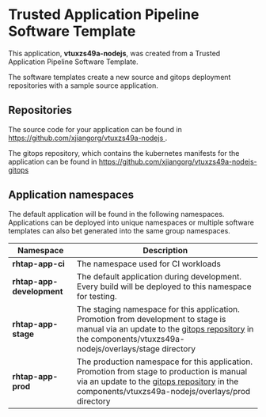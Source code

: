 # Trusted Application Pipeline Software Template

This application, **vtuxzs49a-nodejs**, was created from a Trusted Application Pipeline Software Template.

The software templates create a new source and gitops deployment repositories with a sample source application. 

## Repositories

The source code for your application can be found in [https://github.com/xjiangorg/vtuxzs49a-nodejs ](https://github.com/xjiangorg/vtuxzs49a-nodejs ).
 
The gitops repository, which contains the kubernetes manifests for the application can be found in 
[https://github.com/xjiangorg/vtuxzs49a-nodejs-gitops ](https://github.com/xjiangorg/vtuxzs49a-nodejs-gitops ) 

## Application namespaces 

The default application will be found in the following namespaces. Applications can be deployed into unique namespaces or multiple software templates can also bet generated into the same group namespaces.  

|  Namespace   |  Description   |  
| -------- | -------- |
| **rhtap-app-ci** | The namespace used for CI workloads |
| **rhtap-app-development** | The default application during development. Every build will be deployed to this namespace for testing. |
| **rhtap-app-stage** | The staging namespace for this application. Promotion from development to stage is manual via an update to the [gitops repository](https://github.com/xjiangorg/vtuxzs49a-nodejs-gitops ) in the components/vtuxzs49a-nodejs/overlays/stage directory |
| **rhtap-app-prod** | The production namespace for this application. Promotion from stage to production is manual via an update to the [gitops repository](https://github.com/xjiangorg/vtuxzs49a-nodejs-gitops ) in the components/vtuxzs49a-nodejs/overlays/prod directory |